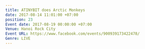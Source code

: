 ```yaml
---
title: ATINYBIT does Arctic Monkeys
date: 2017-08-14 11:01:00 +07:00
position: 23
Event date: 2017-08-19 00:00:00 +07:00
Venue: Hanoi Rock City
Event URL: https://www.facebook.com/events/900939173422478/
Genre: LIVE
---
```


